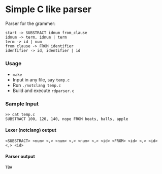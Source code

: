 # Simple C like parser

Parser for the grammer:

```
start -> SUBSTRACT idnum from_clause
idnum -> term, idnum | term
term -> id | num
from_clause -> FROM identifier
identifier -> id, identifier | id
```

### Usage

- `make`
- Input in any file, say `temp.c`
- Run `./notclang temp.c`
- Build and execute `rdparser.c`

### Sample Input

```
>> cat temp.c
SUBSTRACT 100, 120, 140, nope FROM beats, balls, apple
```

#### Lexer (notclang) output

```
<SUBSTRACT> <num> <,> <num> <,> <num> <,> <id> <FROM> <id> <,> <id> <,> <id> 
```

#### Parser output

```
TBA
```